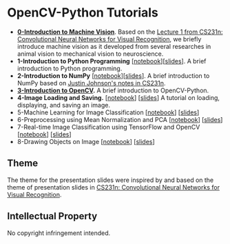 OpenCV-Python Tutorials
===

* **[0-Introduction to Machine Vision](https://tinyurl.com/y8auw3ez)**. Based on the [Lecture 1 from CS231n: Convolutional Neural Networks for Visual Recognition](http://cs231n.stanford.edu/slides/2018/cs231n_2018_lecture01.pdf), we briefly introduce machine vision as it developed from several researches in animal vision to mechanical vision to neuroscience.
* **1-Introduction to Python Programming** [[notebook](https://tinyurl.com/y9tr6kwo)][[slides](https://tinyurl.com/y8om4jsa)]. A brief introduction to Python programming.
* **2-Introduction to NumPy** [[notebook](1-introduction-to-numpy.ipynb)][[slides](https://tinyurl.com/ycd8dvw6)]. A brief introduction to NumPy based on [Justin Johnson's notes in CS231n](http://cs231n.github.io/python-numpy-tutorial/).
* **[3-Introduction to OpenCV](https://tinyurl.com/ya39osx9).** A brief introduction to OpenCV-Python.
* **4-Image Loading and Saving.** [[notebook](2-image-loading-and-saving.ipynb)] [[slides](https://tinyurl.com/ybljqz5f)] A tutorial on loading, displaying, and saving an image.
* 5-Machine Learning for Image Classification [[notebook]()] [[slides]()]
* 6-Preprocessing using Mean Normalization and PCA [[notebook]()] [[slides]()]
* 7-Real-time Image Classification using TensorFlow and OpenCV [[notebook]()] [[slides]()]
* 8-Drawing Objects on Image [[notebook]()] [[slides]()]

## Theme

The theme for the presentation slides were inspired by and based on the theme of presentation slides in [CS231n: Convolutional Neural Networks for Visual Recognition](http://cs231n.stanford.edu/).

## Intellectual Property

No copyright infringement intended.